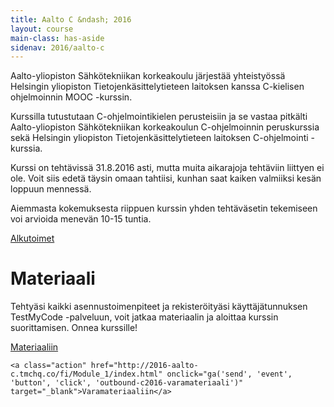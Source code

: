```yaml
---
title: Aalto C &ndash; 2016
layout: course
main-class: has-aside
sidenav: 2016/aalto-c
---
```


Aalto-yliopiston Sähkötekniikan korkeakoulu järjestää yhteistyössä Helsingin yliopiston Tietojenkäsittelytieteen laitoksen kanssa C-kielisen ohjelmoinnin MOOC -kurssin.

Kurssilla tutustutaan C-ohjelmointikielen perusteisiin ja se vastaa pitkälti Aalto-yliopiston Sähkötekniikan korkeakoulun C-ohjelmoinnin peruskurssia sekä Helsingin yliopiston Tietojenkäsittelytieteen laitoksen C-ohjelmointi -kurssia.

Kurssi on tehtävissä 31.8.2016 asti, mutta muita aikarajoja tehtäviin liittyen ei ole. Voit siis edetä täysin omaan tahtiisi, kunhan saat kaiken valmiiksi kesän loppuun mennessä.

Aiemmasta kokemuksesta riippuen kurssin yhden tehtäväsetin tekemiseen voi arvioida menevän 10-15 tuntia.

<div class="actions">
	<a class="action primary" href="http://2016-aalto-c.mooc.fi/instructions/index.html" onclick="ga('send', 'event', 'button', 'click', 'outbound-c2016-alkutoimet')" target="_blank">Alkutoimet</a>
</div>

# Materiaali

Tehtyäsi kaikki asennustoimenpiteet ja rekisteröityäsi käyttäjätunnuksen TestMyCode -palveluun, voit jatkaa materiaalin ja aloittaa kurssin suorittamisen. Onnea kurssille!

<div class="actions">
	<a class="action" href="http://2016-aalto-c.mooc.fi/Module_1/index.html" onclick="ga('send', 'event', 'button', 'click', 'outbound-c2016-materiaali')" target="_blank">Materiaaliin</a>
	
	<a class="action" href="http://2016-aalto-c.tmchq.co/fi/Module_1/index.html" onclick="ga('send', 'event', 'button', 'click', 'outbound-c2016-varamateriaali')" target="_blank">Varamateriaaliin</a>
</div>


